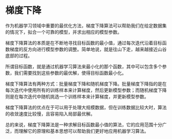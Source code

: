 # 梯度下降
作为机器学习领域中重要的最优化方法，梯度下降算法可以帮助我们在给定数据集的情况下，拟合一个可靠的模型，并求出相应的模型参数。

梯度下降算法的本质是在不断地寻找目标函数的最小值，通过每次迭代沿着目标函数梯度的反方向进行模型参数的调整。简单地说，就是往山下走，越来越接近山谷底部的过程。

所谓目标函数，就是通过机器学习算法来最小化的那个函数，其中可以包含多个参数，我们需要找到这些参数的最优解，使得目标函数最小化。

梯度下降算法有两种方式：批量梯度下降和随机梯度下降。批量梯度下降指的是在每次迭代中使用所有的训练样本来计算梯度，然后更新模型参数；而随机梯度下降则是在每次迭代中随机挑选一个训练样本来计算梯度，并更新模型参数。

梯度下降算法的优点在于可以用于处理大规模数据，但在训练数据比较大时，算法的收敛速度比较慢，且容易陷入局部最优解。

总的来说，梯度下降算法是一种求解目标函数最小值的算法，它的应用范围十分广泛，而理解它的原理和基本思想可以帮助我们更好地应用机器学习算法。